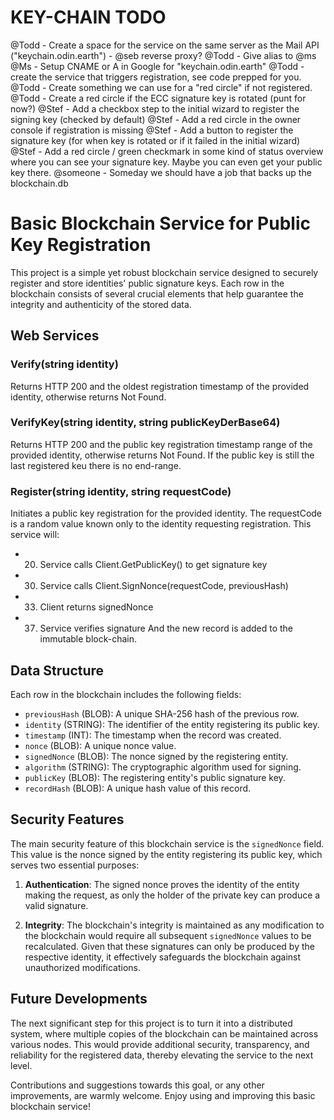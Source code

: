 # KEY-CHAIN TODO

@Todd - Create a space for the service on the same server as the Mail API ("keychain.odin.earth") - @seb reverse proxy?
@Todd - Give alias to @ms
@Ms   - Setup CNAME or A in Google for "keychain.odin.earth"
@Todd - create the service that triggers registration, see code prepped for you.
@Todd - Create something we can use for a "red circle" if not registered.
@Todd - Create a red circle if the ECC signature key is rotated (punt for now?)
@Stef - Add a checkbox step to the initial wizard to register the signing key (checked by default)
@Stef - Add a red circle in the owner console if registration is missing
@Stef - Add a button to register the signature key (for when key is rotated or if it failed in the initial wizard)
@Stef - Add a red circle / green checkmark in some kind of status overview where you can see
        your signature key. Maybe you can even get your public key there.
@someone - Someday we should have a job that backs up the blockchain.db

# Basic Blockchain Service for Public Key Registration

This project is a simple yet robust blockchain service designed to securely register and store identities' public signature keys. Each row in the blockchain consists of several crucial elements that help guarantee the integrity and authenticity of the stored data.


## Web Services

### Verify(string identity)
Returns HTTP 200 and the oldest registration timestamp of the provided identity, otherwise returns Not Found. 

### VerifyKey(string identity, string publicKeyDerBase64)
Returns HTTP 200 and the public key registration timestamp range of the provided identity, otherwise returns Not Found. 
If the public key is still the last registered keu there is no end-range.

### Register(string identity, string requestCode)
Initiates a public key registration for the provided identity.
The requestCode is a random value known only to the identity requesting registration.
This service will:
  - 020. Service calls Client.GetPublicKey() to get signature key
  - 030. Service calls Client.SignNonce(requestCode, previousHash)
  - 033. Client returns signedNonce
  - 037. Service verifies signature
And the new record is added to the immutable block-chain.

## Data Structure

Each row in the blockchain includes the following fields:

- `previousHash` (BLOB): A unique SHA-256 hash of the previous row.
- `identity` (STRING): The identifier of the entity registering its public key.
- `timestamp` (INT): The timestamp when the record was created.
- `nonce` (BLOB): A unique nonce value.
- `signedNonce` (BLOB): The nonce signed by the registering entity.
- `algorithm` (STRING): The cryptographic algorithm used for signing.
- `publicKey` (BLOB): The registering entity's public signature key.
- `recordHash` (BLOB): A unique hash value of this record.

## Security Features

The main security feature of this blockchain service is the `signedNonce` field. This value is the nonce signed by the entity registering its public key, which serves two essential purposes:

1. **Authentication**: The signed nonce proves the identity of the entity making the request, as only the holder of the private key can produce a valid signature.

2. **Integrity**: The blockchain's integrity is maintained as any modification to the blockchain would require all subsequent `signedNonce` values to be recalculated. Given that these signatures can only be produced by the respective identity, it effectively safeguards the blockchain against unauthorized modifications.

## Future Developments

The next significant step for this project is to turn it into a distributed system, where multiple copies of the blockchain can be maintained across various nodes. This would provide additional security, transparency, and reliability for the registered data, thereby elevating the service to the next level.

Contributions and suggestions towards this goal, or any other improvements, are warmly welcome. Enjoy using and improving this basic blockchain service!
